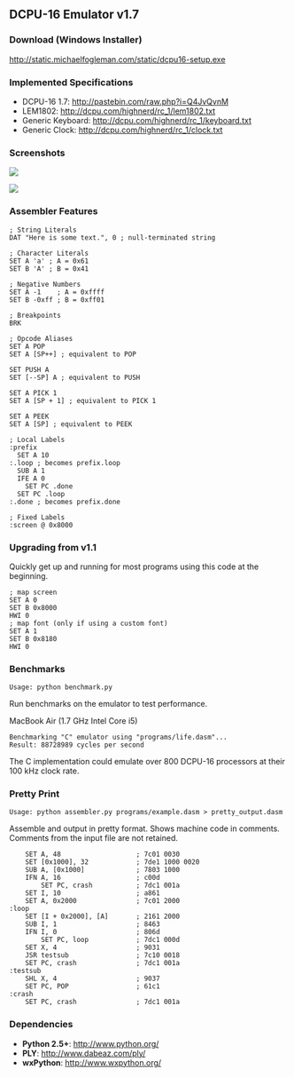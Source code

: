 ## DCPU-16 Emulator v1.7

### Download (Windows Installer)

http://static.michaelfogleman.com/static/dcpu16-setup.exe

### Implemented Specifications

- DCPU-16 1.7: http://pastebin.com/raw.php?i=Q4JvQvnM
- LEM1802: http://dcpu.com/highnerd/rc_1/lem1802.txt
- Generic Keyboard: http://dcpu.com/highnerd/rc_1/keyboard.txt
- Generic Clock: http://dcpu.com/highnerd/rc_1/clock.txt

### Screenshots

![](https://raw.github.com/fogleman/DCPU-16/master/screenshots/debug.png)

![](https://raw.github.com/fogleman/DCPU-16/master/screenshots/editor.png)

### Assembler Features

```dasm
; String Literals
DAT "Here is some text.", 0 ; null-terminated string

; Character Literals
SET A 'a' ; A = 0x61
SET B 'A' ; B = 0x41

; Negative Numbers
SET A -1    ; A = 0xffff
SET B -0xff ; B = 0xff01

; Breakpoints
BRK

; Opcode Aliases
SET A POP
SET A [SP++] ; equivalent to POP

SET PUSH A
SET [--SP] A ; equivalent to PUSH

SET A PICK 1
SET A [SP + 1] ; equivalent to PICK 1

SET A PEEK
SET A [SP] ; equivalent to PEEK

; Local Labels
:prefix
  SET A 10
:.loop ; becomes prefix.loop
  SUB A 1
  IFE A 0
    SET PC .done
  SET PC .loop
:.done ; becomes prefix.done

; Fixed Labels
:screen @ 0x8000
```

### Upgrading from v1.1

Quickly get up and running for most programs using this code at the beginning.

```dasm
; map screen
SET A 0
SET B 0x8000
HWI 0
; map font (only if using a custom font)
SET A 1
SET B 0x8180
HWI 0
```

### Benchmarks

    Usage: python benchmark.py

Run benchmarks on the emulator to test performance.

MacBook Air (1.7 GHz Intel Core i5)

    Benchmarking "C" emulator using "programs/life.dasm"...
    Result: 88728989 cycles per second

The C implementation could emulate over 800 DCPU-16 processors at their 100 kHz clock rate.

### Pretty Print

    Usage: python assembler.py programs/example.dasm > pretty_output.dasm

Assemble and output in pretty format. Shows machine code in comments. Comments from the input file are not retained.

```dasm
    SET A, 48                   ; 7c01 0030
    SET [0x1000], 32            ; 7de1 1000 0020
    SUB A, [0x1000]             ; 7803 1000
    IFN A, 16                   ; c00d
        SET PC, crash           ; 7dc1 001a
    SET I, 10                   ; a861
    SET A, 0x2000               ; 7c01 2000
:loop
    SET [I + 0x2000], [A]       ; 2161 2000
    SUB I, 1                    ; 8463
    IFN I, 0                    ; 806d
        SET PC, loop            ; 7dc1 000d
    SET X, 4                    ; 9031
    JSR testsub                 ; 7c10 0018
    SET PC, crash               ; 7dc1 001a
:testsub
    SHL X, 4                    ; 9037
    SET PC, POP                 ; 61c1
:crash
    SET PC, crash               ; 7dc1 001a
```

### Dependencies
- **Python 2.5+**: http://www.python.org/
- **PLY**: http://www.dabeaz.com/ply/
- **wxPython**: http://www.wxpython.org/
